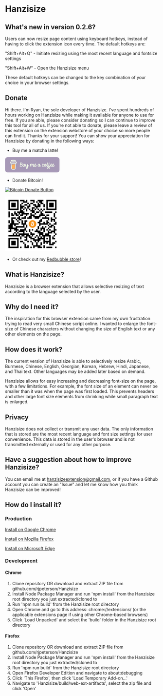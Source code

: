 # Hanzisize

## What's new in version 0.2.6?
Users can now resize page content using keyboard hotkeys, instead of having to click the extension icon every time. The default hotkeys are:

"Shift+Alt+Q" - Initiate resizing using the most recent language and fontsize settings

"Shift+Alt+W" - Open the Hanzisize menu

These default hotkeys can be changed to the key combination of your choice in your browser settings.

## Donate
Hi there. I'm Ryan, the sole developer of Hanzisize. I've spent hundreds of hours working on Hanzisize while making it available for anyone to use for free. If you are able, please consider donating so I can continue to improve this tool for all of us. If you're not able to donate, please leave a review of this extension on the extension webstore of your choice so more people can find it. Thanks for your support!
You can show your appreciation for Hanzisize by donating in the following ways:
* Buy me a matcha latte\!

<a href="https://www.buymeacoffee.com/djmouthguard"><img src="https://github.com/rjpeterson/Hanzisize/blob/master/src/images/BMC.png" height="50px" alt="buy me a coffee button"></a>

* Donate Bitcoin\!

[![Bitcoin Donate Button](https://i.stack.imgur.com/MnQ6V.pngx)](http://rjpeterson.github.io/Hanzisize/public/bitcoin-redirect)


<img src="https://github.com/rjpeterson/Hanzisize/blob/master/src/images/casaSKbtcQR.png" width="180px" alt="bitcoin qr code"></a>

* Or check out my [Redbubble store](www.redbubble.com/people/djmouthguard/shop)\!

## What is Hanzisize?
Hanzisize is a browser extension that allows selective resizing of text according to the language selected by the user.

## Why do I need it?
The inspiration for this browser extension came from my own frustration trying to read very small Chinese script online. I wanted to enlarge the font-size of Chinese characters without changing the size of English text or any other elements on the page.

## How does it work?
The current version of Hanzisize is able to selectively resize Arabic, Burmese, Chinese, English, Georgian, Korean, Hebrew, Hindi, Japanese, and Thai text. Other languages may be added later based on demand.

Hanzisize allows for easy increasing and decreasing font-size on the page, with a few limitations.
For example, the font size of an element can never be smaller than it was when the page was first loaded. This prevents headers and other large font size elements from shrinking while small paragraph text is enlarged.

## Privacy
Hanzisize does not collect or transmit any user data. The only information that is stored are the most recent language and font size settings for user convenience. This data is stored in the user's browser and is not transmitted externally or used for any other purpose.

## Have a suggestion about how to improve Hanzisize?
You can email me at hanzisizeextension@gmail.com, or if you have a Github account you can create an "Issue" and let me know how you think Hanzisize can be improved!

## How do I install it?

### Production
[Install on Google Chrome](https://chrome.google.com/webstore/detail/hanzisize/jcljolcajgicemckjlgndbmoaeoobodk)

[Install on Mozilla Firefox](https://addons.mozilla.org/en-US/firefox/addon/hanzisize/)

[Install on Microsoft Edge](https://microsoftedge.microsoft.com/addons/detail/hanzisize/kfnlbmlnhaikojdaedhjfbjjfgklblfa)

### Development
#### Chrome
1. Clone repository OR download and extract ZIP file from github.com/rjpeterson/Hanzisize
2. Install Node Package Manager and run 'npm install' from the Hanzisize root directory you just extracted/cloned to
3. Run 'npm run build' from the Hanzisize root directory
4. Open Chrome and go to this address: chrome://extensions/ (or the applicable extensions page if using other Chrome-based browsers)
5. Click 'Load Unpacked' and select the 'build' folder in the Hanzisize root directory

#### Firefox
1. Clone repository OR download and extract ZIP file from github.com/rjpeterson/Hanzisize
2. Install Node Package Manager and run 'npm install' from the Hanzisize root directory you just extracted/cloned to
3. Run 'npm run build' from the Hanzisize root directory
6. Open Firefox Developer Edition and navigate to about:debugging
7. Click 'This Firefox', then click 'Load Temporary Add-on...'
8. Navigate to 'Hanzisize/build/web-ext-artifacts', select the zip file and click 'Open'
